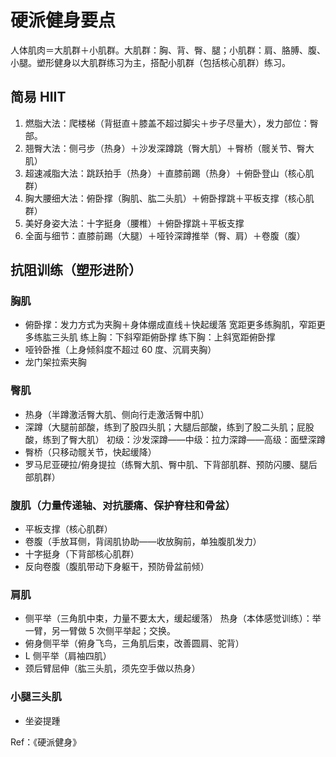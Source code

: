 # 硬派健身要点


人体肌肉＝大肌群＋小肌群。大肌群：胸、背、臀、腿；小肌群：肩、胳膊、腹、小腿。塑形健身以大肌群练习为主，搭配小肌群（包括核心肌群）练习。

## 简易 HIIT

1. 燃脂大法：爬楼梯（背挺直＋膝盖不超过脚尖＋步子尽量大），发力部位：臀部。
2. 翘臀大法：侧弓步（热身）＋沙发深蹲跳（臀大肌）＋臀桥（髋关节、臀大肌）
3. 超速减脂大法：跳跃拍手（热身）＋直膝前踢（热身）＋俯卧登山（核心肌群）
4. 胸大腰细大法：俯卧撑（胸肌、肱二头肌）＋俯卧撑跳＋平板支撑（核心肌群）
5. 美好身姿大法：十字挺身（腰椎）＋俯卧撑跳＋平板支撑
6. 全面与细节：直膝前踢（大腿）＋哑铃深蹲推举（臀、肩）＋卷腹（腹）

## 抗阻训练（塑形进阶）

### 胸肌

- 俯卧撑：发力方式为夹胸＋身体绷成直线＋快起缓落
  宽距更多练胸肌，窄距更多练肱三头肌
  练上胸：下斜窄距俯卧撑
  练下胸：上斜宽距俯卧撑
- 哑铃卧推（上身倾斜度不超过 60 度、沉肩夹胸）
- 龙门架拉索夹胸

### 臀肌

- 热身（半蹲激活臀大肌、侧向行走激活臀中肌）
- 深蹲（大腿前部酸，练到了股四头肌；大腿后部酸，练到了股二头肌；屁股酸，练到了臀大肌）
  初级：沙发深蹲——中级：拉力深蹲——高级：面壁深蹲
- 臀桥（只移动髋关节，快起缓降）
- 罗马尼亚硬拉/俯身提拉（练臀大肌、臀中肌、下背部肌群、预防闪腰、腿后部肌群）

### 腹肌（力量传递轴、对抗腰痛、保护脊柱和骨盆）

- 平板支撑（核心肌群）
- 卷腹（手放耳侧，背阔肌协助——收放胸前，单独腹肌发力）
- 十字挺身（下背部核心肌群）
- 反向卷腹（腹肌带动下身躯干，预防骨盆前倾）

### 肩肌

- 侧平举（三角肌中束，力量不要太大，缓起缓落）
  热身（本体感觉训练）：举一臂，另一臂做 5 次侧平举起；交换。
- 俯身侧平举（俯身飞鸟，三角肌后束，改善圆肩、驼背）
- L 侧平举（肩袖四肌）
- 颈后臂屈伸（肱三头肌，须先空手做以热身）

### 小腿三头肌

- 坐姿提踵

Ref：《硬派健身》

